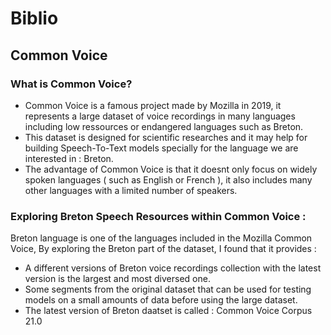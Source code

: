# Biblio
## Common Voice
### What is Common Voice?
* Common Voice is a famous project made by Mozilla in 2019, it represents a 
large dataset of voice recordings in many languages including low
ressources or endangered languages such as Breton.
* This dataset is designed for scientific researches and it may help
for building Speech-To-Text models specially for the language we are
interested in : Breton.
* The advantage of Common Voice is that it doesnt only focus on widely
spoken languages ( such as English or French ), it also includes many
other languages with a limited number of speakers.
### Exploring Breton Speech Resources within Common Voice :
Breton language is one of the languages included in the Mozilla Common Voice, By exploring the Breton part of the dataset, I found that it provides :
* A different versions of Breton voice recordings collection with
the latest version is the largest and most diversed one.
* Some segments from the original dataset that can be used for
testing models on a small amounts of data before using the large
dataset.
* The latest version of Breton daatset is called : Common Voice Corpus 21.0
